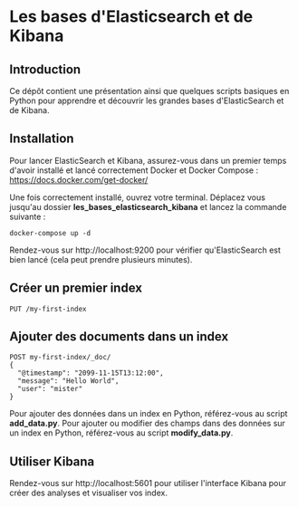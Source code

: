 # Les bases d'Elasticsearch et de Kibana

## Introduction
Ce dépôt contient une présentation ainsi que quelques scripts basiques en Python pour apprendre et découvrir les grandes bases d'ElasticSearch et de Kibana.

## Installation
Pour lancer ElasticSearch et Kibana, assurez-vous dans un premier temps d'avoir installé et lancé correctement Docker et Docker Compose : https://docs.docker.com/get-docker/

Une fois correctement installé, ouvrez votre terminal. Déplacez vous jusqu'au dossier __les_bases_elasticsearch_kibana__ et lancez la commande suivante :

```
docker-compose up -d
```

Rendez-vous sur http://localhost:9200 pour vérifier qu'ElasticSearch est bien lancé (cela peut prendre plusieurs minutes).

## Créer un premier index

```
PUT /my-first-index
```

## Ajouter des documents dans un index

```
POST my-first-index/_doc/
{
  "@timestamp": "2099-11-15T13:12:00",
  "message": "Hello World",
  "user": "mister"
}
```

Pour ajouter des données dans un index en Python, référez-vous au script __add_data.py__.
Pour ajouter ou modifier des champs dans des données sur un index en Python, référez-vous au script __modify_data.py__.

## Utiliser Kibana

Rendez-vous sur http://localhost:5601 pour utiliser l'interface Kibana pour créer des analyses et visualiser vos index.